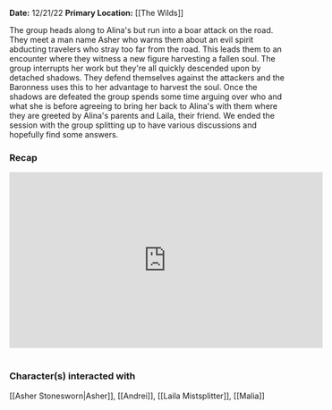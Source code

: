 **Date:** 12/21/22
**Primary Location:** [[The Wilds]]

The group heads along to Alina's but run into a boar attack on the road. They meet a man name Asher who warns them about an evil spirit abducting travelers who stray too far from the road. This leads them to an encounter where they witness a new figure harvesting a fallen soul. The group interrupts her work but they're all quickly descended upon by detached shadows. They defend themselves against the attackers and the Baronness uses this to her advantage to harvest the soul. Once the shadows are defeated the group spends some time arguing over who and what she is before agreeing to bring her back to Alina's with them where they are greeted by Alina's parents and Laila, their friend. We ended the session with the group splitting up to have various discussions and hopefully find some answers. 

### Recap

<iframe width="560" height="315" src="https://www.youtube.com/embed/fVYhhp7jDM8" title="YouTube video player" frameborder="0" allow="accelerometer; autoplay; clipboard-write; encrypted-media; gyroscope; picture-in-picture; web-share" allowfullscreen></iframe>
 

### Character(s) interacted with

[[Asher Stonesworn|Asher]], [[Andrei]], [[Laila Mistsplitter]], [[Malia]]